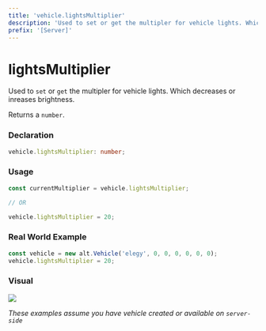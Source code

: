 ```yaml
---
title: 'vehicle.lightsMultiplier'
description: 'Used to set or get the multipler for vehicle lights. Which decreases or inreases brightness.'
prefix: '[Server]'
---
```


# lightsMultiplier

Used to `set` or `get` the multipler for vehicle lights. Which decreases or inreases brightness.

Returns a `number`.

### Declaration

```typescript
vehicle.lightsMultiplier: number;
```

### Usage

```js
const currentMultiplier = vehicle.lightsMultiplier;

// OR

vehicle.lightsMultiplier = 20;
```

### Real World Example

```js
const vehicle = new alt.Vehicle('elegy', 0, 0, 0, 0, 0, 0);
vehicle.lightsMultiplier = 20;
```

### Visual

![](https://i.imgur.com/2XxGzii.png)

_These examples assume you have vehicle created or available on `server-side`_